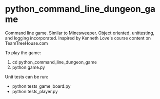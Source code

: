 # python_command_line_dungeon_game
Command line game. Similar to Minesweeper. Object oriented, unittesting, and logging incorporated.
Inspired by Kenneth Love's course content on TeamTreeHouse.com


To play the game:
1. cd python_command_line_dungeon_game
2. python game.py


Unit tests can be run:
* python tests_game_board.py
* python tests_player.py
